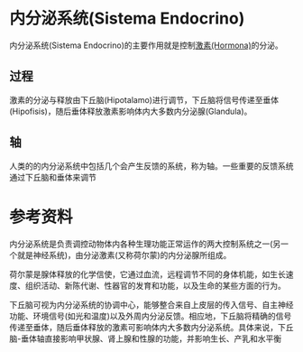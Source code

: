 # 内分泌系统(Sistema Endocrino)

内分泌系统(Sistema Endocrino)的主要作用就是控制[激素(Hormona)](./激素.md)的分泌。

## 过程

激素的分泌与释放由下丘脑(Hipotalamo)进行调节，下丘脑将信号传递至垂体(Hipofisis)，随后垂体释放激素影响体内大多数内分泌腺(Glandula)。

## 轴
人类的的内分泌系统中包括几个会产生反馈的系统，称为轴。一些重要的反馈系统通过下丘脑和垂体来调节


# 参考资料

内分泌系统是负责调控动物体内各种生理功能正常运作的两大控制系统之一(另一个就是神经系统)，由分泌激素(又称荷尔蒙)的内分泌腺所组成。

荷尔蒙是腺体释放的化学信使，它通过血流，远程调节不同的身体机能，如生长速度、组织活动、新陈代谢、性器官的发育和功能，以及生命的某些方面的行为。

下丘脑可视为内分泌系统的协调中心，能够整合来自上皮层的传入信号、自主神经功能、环境信号(如光和温度)以及外周内分泌反馈。相应地，下丘脑将精确的信号传递至垂体，随后垂体释放的激素可影响体内大多数内分泌系统。具体来说，下丘脑-垂体轴直接影响甲状腺、肾上腺和性腺的功能，并影响生长、产乳和水平衡